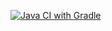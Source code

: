 [![Java CI with Gradle](https://github.com/AneliaMuh/webInt/actions/workflows/gradle.yml/badge.svg)](https://github.com/AneliaMuh/webInt/actions/workflows/gradle.yml)